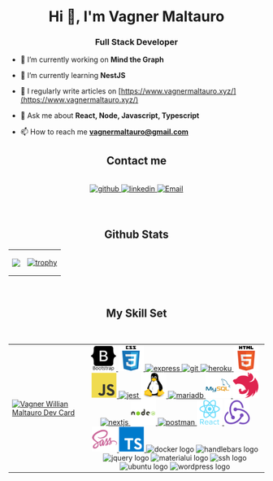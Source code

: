 <h1 align="center">Hi 👋, I'm Vagner Maltauro</h1>
<h3 align="center">Full Stack Developer</h3>

- 🔭 I’m currently working on **Mind the Graph**

- 🌱 I’m currently learning **NestJS**

- 📝 I regularly write articles on [https://www.vagnermaltauro.xyz/](https://www.vagnermaltauro.xyz/)

- 💬 Ask me about **React, Node, Javascript, Typescript**

- 📫 How to reach me **vagnermaltauro@gmail.com**

## <div align="center"> Contact me  </div>
<br/>
<div align="center">
  <a href="https://github.com/vagnermaltauro" target="_blank">
    <img src=https://img.shields.io/badge/github-%2324292e.svg?&style=for-the-badge&logo=github&logoColor=white alt=github style="margin-bottom: 5px;" />
  </a>
  <a href="https://www.linkedin.com/in/vagnermaltauro/" target="_blank">
    <img src=https://img.shields.io/badge/linkedin-%231E77B5.svg?&style=for-the-badge&logo=linkedin&logoColor=white alt=linkedin style="margin-bottom: 5px;" />
  </a>
  <a href="mailto:vagnermaltauro@gmail.com" target="_blank">
    <img src=https://img.shields.io/badge/Gmail-D14836?style=for-the-badge&logo=gmail&logoColor=white alt=Email style="margin-bottom: 5px;" />
  </a>
</div>

<br />
<br />

## <div align="center">Github Stats </div>
<div align="center" width="100%">
  <table>
    <tr>
      <td align="center">
        <div align="center">
          <img src="https://github-readme-stats.vercel.app/api/top-langs?username=vagnermaltauro&theme=radical&show_icons=true&locale=en&layout=compact" align="center" />
        </div>
      </td>
      <td align="center">

  [![trophy](https://github-profile-trophy.vercel.app/?username=vagnermaltauro&theme=radical&row=2&column=3)](https://github.com/vagnermaltauro/github-profile-trophy)
      </td>
    </tr>
  </table>
</div>

<br />

## <div align="center"> My Skill Set </div>
<br />
<table>
  <tr>
    <td valign=center>
      <a href="https://app.daily.dev/vagnermaltauro"><img
          src="https://api.daily.dev/devcards/5ecb8e96e820497db0fb7737c7109f97.png?r=856" width="400"
          alt="Vagner Willian Maltauro Dev Card" /></a>
    </td>
    <td valign="center" width="70%">
      <div align="center">
        <a href="https://getbootstrap.com" target="_blank" rel="noreferrer"> <img
            src="https://raw.githubusercontent.com/devicons/devicon/master/icons/bootstrap/bootstrap-plain-wordmark.svg"
            alt="bootstrap" width="50" height="50" /> </a> <a href="https://www.w3schools.com/css/" target="_blank"
          rel="noreferrer"> <img
            src="https://raw.githubusercontent.com/devicons/devicon/master/icons/css3/css3-original-wordmark.svg"
            alt="css3" width="50" height="50" /> </a> <a href="https://expressjs.com" target="_blank" rel="noreferrer">
          <img
            src="https://encrypted-tbn0.gstatic.com/images?q=tbn:ANd9GcQ18v7qjb95jfqfBueH0PMFkla_3cPQQORDPL_pkACa7Z1IpqKY-8fkvEv75YiV5cwwRXE&usqp=CAU"
            alt="express" width="50" height="50" /> </a> <a href="https://www.figma.com/" target="_blank"
          rel="noreferrer"> <img src="https://www.vectorlogo.zone/logos/git-scm/git-scm-icon.svg" alt="git" width="50"
            height="50" /> </a> <a href="https://heroku.com" target="_blank" rel="noreferrer"> <img
            src="https://www.vectorlogo.zone/logos/heroku/heroku-icon.svg" alt="heroku" width="50" height="50" /> </a>
        <a href="https://www.w3.org/html/" target="_blank" rel="noreferrer"> <img
            src="https://raw.githubusercontent.com/devicons/devicon/master/icons/html5/html5-original-wordmark.svg"
            alt="html5" width="50" height="50" /> </a> <a href="https://developer.mozilla.org/en-US/docs/Web/JavaScript"
          target="_blank" rel="noreferrer"> <img
            src="https://raw.githubusercontent.com/devicons/devicon/master/icons/javascript/javascript-original.svg"
            alt="javascript" width="50" height="50" /> </a> <a href="https://jestjs.io" target="_blank"
          rel="noreferrer"> <img src="https://www.vectorlogo.zone/logos/jestjsio/jestjsio-icon.svg" alt="jest"
            width="50" height="50" /> </a> <a href="https://www.linux.org/" target="_blank" rel="noreferrer"> <img
            src="https://raw.githubusercontent.com/devicons/devicon/master/icons/linux/linux-original.svg" alt="linux"
            width="50" height="50" /> </a> <a href="https://mariadb.org/" target="_blank" rel="noreferrer"> <img
            src="https://www.vectorlogo.zone/logos/mariadb/mariadb-icon.svg" alt="mariadb" width="50" height="50" />
        </a> <a href="https://www.mysql.com/" target="_blank" rel="noreferrer"> <img
            src="https://raw.githubusercontent.com/devicons/devicon/master/icons/mysql/mysql-original-wordmark.svg"
            alt="mysql" width="50" height="50" /> </a> <a href="https://nestjs.com/" target="_blank" rel="noreferrer">
          <img src="https://raw.githubusercontent.com/devicons/devicon/master/icons/nestjs/nestjs-plain.svg"
            alt="nestjs" width="50" height="50" /> </a> <a href="https://nextjs.org/" target="_blank" rel="noreferrer">
          <img src="https://profilinator.rishav.dev/skills-assets/nextjs.png" alt="nextjs" width="50" height="50" />
        </a> <a href="https://nodejs.org" target="_blank" rel="noreferrer"> <img
            src="https://raw.githubusercontent.com/devicons/devicon/master/icons/nodejs/nodejs-original-wordmark.svg"
            alt="nodejs" width="50" height="50" /> </a> <a href="https://postman.com" target="_blank" rel="noreferrer">
          <img src="https://www.vectorlogo.zone/logos/getpostman/getpostman-icon.svg" alt="postman" width="50"
            height="50" /> </a> <a href="https://reactjs.org/" target="_blank" rel="noreferrer"> <img
            src="https://raw.githubusercontent.com/devicons/devicon/master/icons/react/react-original-wordmark.svg"
            alt="react" width="50" height="50" /> </a> <a href="https://redux.js.org" target="_blank" rel="noreferrer">
          <img src="https://raw.githubusercontent.com/devicons/devicon/master/icons/redux/redux-original.svg"
            alt="redux" width="50" height="50" /> </a> <a href="https://sass-lang.com" target="_blank" rel="noreferrer">
          <img src="https://raw.githubusercontent.com/devicons/devicon/master/icons/sass/sass-original.svg" alt="sass"
            width="50" height="50" /> </a> <a href="https://www.typescriptlang.org/" target="_blank" rel="noreferrer">
          <img src="https://raw.githubusercontent.com/devicons/devicon/master/icons/typescript/typescript-original.svg"
            alt="typescript" width="50" height="50" /> </a>
        <img src="https://cdn.jsdelivr.net/gh/devicons/devicon/icons/docker/docker-original.svg" height="40" width="52"
          alt="docker logo" />
        <img src="https://cdn.jsdelivr.net/gh/devicons/devicon/icons/handlebars/handlebars-original.svg" height="40"
          width="52" alt="handlebars logo" />
        <img src="https://cdn.jsdelivr.net/gh/devicons/devicon/icons/jquery/jquery-original.svg" height="40" width="52"
          alt="jquery logo" />
        <img src="https://cdn.jsdelivr.net/gh/devicons/devicon/icons/materialui/materialui-original.svg" height="40"
          width="52" alt="materialui logo" />
        <img src="https://cdn.jsdelivr.net/gh/devicons/devicon/icons/ssh/ssh-original.svg" height="40" width="52"
          alt="ssh logo" />
        <img src="https://cdn.jsdelivr.net/gh/devicons/devicon/icons/ubuntu/ubuntu-plain.svg" height="40" width="52"
          alt="ubuntu logo" />
        <img src="https://cdn.jsdelivr.net/gh/devicons/devicon/icons/wordpress/wordpress-original.svg" height="40"
          width="52" alt="wordpress logo" />
      </div>
  </tr>
</table>
